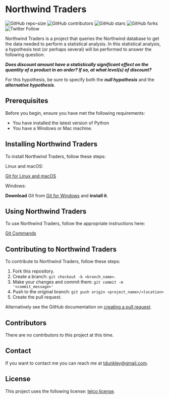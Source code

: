 
# Northwind Traders

<!--- These are examples. See https://shields.io for others or to customize this set of shields. You might want to include dependencies, project status and licence info here --->
![GitHub repo-size](https://img.shields.io/github/repo-size/tdunkley/module-3-project)
![GitHub contributors](https://img.shields.io/github/contributors/tdunkley/module-3-project)
![GitHub stars](https://img.shields.io/github/stars/tdunkley/module-3-project?style=social)
![GitHub forks](https://img.shields.io/github/forks/tdunkley/module-3-project?style=social)
![Twitter Follow](https://img.shields.io/twitter/follow/tdunkley?style=social)

Northwind Traders is a project that queries the Northwind database to get the data needed to perform a statistical analysis.  In this statistical analysis, a hypothesis test (or perhaps several) will be performed to answer the following question:

**_Does discount amount have a statistically significant effect on the quantity of a product in an order? If so, at what level(s) of discount?_**

For this hypothesis, be sure to specify both the **_null hypothesis_** and the **_alternative hypothesis_**.

## Prerequisites

Before you begin, ensure you have met the following requirements:
<!--- These are just example requirements. Add, duplicate or remove as required --->
* You have installed the latest version of Python
* You have a Windows or Mac machine.


## Installing Northwind Traders

To install Northwind Traders, follow these steps:

Linux and macOS:

[Git for Linux and macOS](https://www.greengeeks.com/tutorials/article/install-git-on-mac-os-and-linux/)

Windows:

**Download** *Git* from [Git for Windows](https://gitforwindows.org) and **install it**.


## Using Northwind Traders

To use Northwind Traders, follow the appropriate instructions here:

[Git Commands](https://education.github.com/git-cheat-sheet-education.pdf)


## Contributing to Northwind Traders
<!--- If your README is long or you have some specific process or steps you want contributors to follow, consider creating a separate CONTRIBUTING.md file--->
To contribute to Northwind Traders, follow these steps:

1. Fork this repository.
2. Create a branch: `git checkout -b <branch_name>`.
3. Make your changes and commit them: `git commit -m '<commit_message>'`
4. Push to the original branch: `git push origin <project_name>/<location>`
5. Create the pull request.

Alternatively see the GitHub documentation on [creating a pull request](https://help.github.com/en/github/collaborating-with-issues-and-pull-requests/creating-a-pull-request).

## Contributors

There are no contributors to this project at this time.

## Contact

If you want to contact me you can reach me at <tdunkley@gmail.com>.

## License
<!--- If you're not sure which open license to use see https://choosealicense.com/--->

This project uses the following license: [telco license](<https://github.com/tdunkley/module-4-project/blob/master/LICENSE>).

